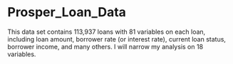 # Prosper_Loan_Data
This data set contains 113,937 loans with 81 variables on each loan, including loan amount, borrower rate (or interest rate), current loan status, borrower income, and many others. I will narrow my analysis on 18 variables.
